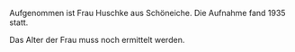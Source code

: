 Aufgenommen ist Frau Huschke aus Schöneiche. Die Aufnahme fand 1935 statt. 

Das Alter der Frau muss noch ermittelt werden.
